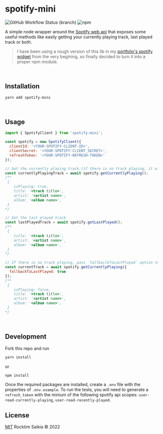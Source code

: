 # spotify-mini

![GitHub Workflow Status (branch)](https://img.shields.io/github/workflow/status/rocktimsaikia/spotify-mini/tests/main?style=flat-square&logo=github&color=success)
![npm](https://img.shields.io/npm/v/spotify-mini?style=flat-square&color=success&logo=npm)

A simple node wrapper around the [Spotify web api](https://developer.spotify.com/documentation/web-api/) that exposes some useful methods like easily getting your currently playing track, last played track or both.

> I have been using a rough version of this lib in my [portfolio's spotify widget](https://rocktimcodes.site) from the very begining, so finally decided to turn it into a proper npm module.

<br/>

## Installation

```bash
yarn add spotify-mini
```

<br/>

## Usage

```javascript
import { SpotifyClient } from 'spotify-mini';

const spotify = new SpotifyClient({
  clientId: '<YOUR-SPOTIFY-CLIENT-ID>',
  clientSecret: '<YOUR-SPOTIFY-CLIENT_SECRET>',
  refreshToken: '<YOUR-SPOTIFY-REFRESH-TOKEN>'
});

// Get the currently playing track,(if there is no track playing, it will return null)
const currentlyPlayingTrack = await spotify.getCurrentlyPlaying();
/**
 {
    isPlaying: true,
    title: '<track title>',
    artist: '<artist name>',
    album: '<album name>',
 }
*/

// Get the last played track
const lastPlayedTrack = await spotify.getLastPlayed();
/**
 {
    title: '<track title>',
    artist: '<artist name>',
    album: '<album name>',
 }
*/

// If there is no track playing, pass `fallbaclkToLastPlayed` option to get the last played track instead of null
const currentTrack = await spotify.getCurrentlyPlaying({
  fallbackToLastPlayed: true
});
/**
 {
    isPlaying: false,
    title: '<track title>',
    artist: '<artist name>',
    album: '<album name>',
 }
*/
```

<br/>

## Development

Fork this repo and run

```sh
yarn install
```

or

```sh
npm install
```

Once the required packages are installed, create a `.env` file with the properties of `.env.example`.
To run the tests, you will need to generate a `refresh_token` with the minium of the following spotify api scopes: `user-read-currently-playing`, `user-read-recently-played`.

## License

[MIT](https://choosealicense.com/licenses/mit/) Rocktim Saikia &copy; 2022
